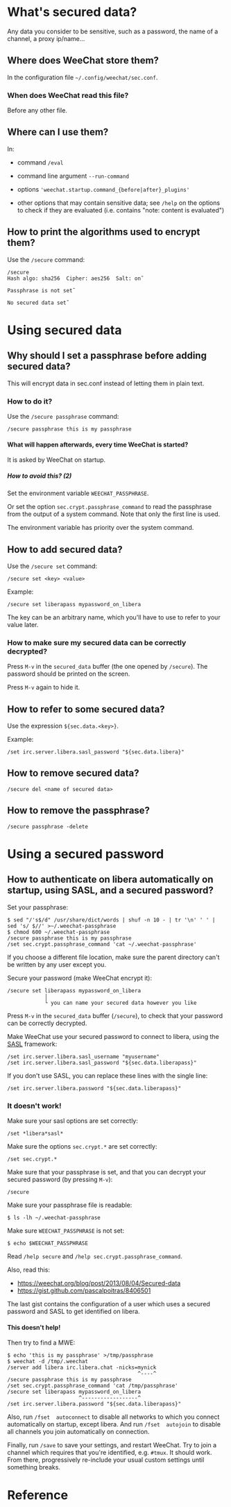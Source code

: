 # What's secured data?

Any  data you  consider to  be sensitive,  such  as a  password, the  name of  a
channel, a proxy ip/name...

## Where does WeeChat store them?

In the configuration file `~/.config/weechat/sec.conf`.

### When does WeeChat read this file?

Before any other file.

##
## Where can I use them?

In:

   - command `/eval`

   - command line argument `--run-command`

   - options `'weechat.startup.command_{before|after}_plugins'`

   - other options that may contain sensitive data;
     see `/help` on the options to check if they are evaluated (i.e. contains "note: content is evaluated")

## How to print the algorithms used to encrypt them?

Use the `/secure` command:

    /secure
    Hash algo: sha256  Cipher: aes256  Salt: on˜

    Passphrase is not set˜

    No secured data set˜

##
# Using secured data
## Why should I set a passphrase before adding secured data?

This will encrypt data in sec.conf instead of letting them in plain text.

### How to do it?

Use the `/secure passphrase` command:

    /secure passphrase this is my passphrase

#### What will happen afterwards, every time WeeChat is started?

It is asked by WeeChat on startup.

##### How to avoid this?  (2)

Set the environment variable `WEECHAT_PASSPHRASE`.

Or set the option `sec.crypt.passphrase_command` to read the passphrase from the
output of a system command.  Note that only the first line is used.

The environment variable has priority over the system command.

###
## How to add secured data?

Use the `/secure set` command:

    /secure set <key> <value>

Example:

    /secure set liberapass mypassword_on_libera

The key  can be an  arbitrary name, which  you'll have to  use to refer  to your
value later.

### How to make sure my secured data can be correctly decrypted?

Press `M-v` in the `secured_data` buffer (the one opened by `/secure`).
The password should be printed on the screen.

Press `M-v` again to hide it.

###
## How to refer to some secured data?

Use the expression `${sec.data.<key>}`.

Example:

    /set irc.server.libera.sasl_password "${sec.data.libera}"

##
## How to remove secured data?

    /secure del <name of secured data>

## How to remove the passphrase?

    /secure passphrase -delete

###
# Using a secured password
## How to authenticate on libera automatically on startup, using SASL, and a secured password?

Set your passphrase:

    $ sed "/'s$/d" /usr/share/dict/words | shuf -n 10 - | tr '\n' ' ' | sed 's/ $//' >~/.weechat-passphrase
    $ chmod 600 ~/.weechat-passphrase
    /secure passphrase this is my passphrase
    /set sec.crypt.passphrase_command 'cat ~/.weechat-passphrase'

If you choose a different file location, make sure the parent directory can't be
written by any user except you.

Secure your password (make WeeChat encrypt it):

    /secure set liberapass mypassword_on_libera
                │
                └ you can name your secured data however you like

Press  `M-v`  in the  `secured_data`  buffer  (`/secure`),  to check  that  your
password can be correctly decrypted.

Make WeeChat use your secured password to connect to libera, using the [SASL][1] framework:

    /set irc.server.libera.sasl_username "myusername"
    /set irc.server.libera.sasl_password "${sec.data.liberapass}"

If you don't use SASL, you can replace these lines with the single line:

    /set irc.server.libera.password "${sec.data.liberapass}"

### It doesn't work!

Make sure your sasl options are set correctly:

    /set *libera*sasl*

Make sure the options `sec.crypt.*` are set correctly:

    /set sec.crypt.*

Make sure  that your passphrase  is set, and that  you can decrypt  your secured
password (by pressing `M-v`):

    /secure

Make sure your passphrase file is readable:

    $ ls -lh ~/.weechat-passphrase

Make sure `WEECHAT_PASSPHRASE` is not set:

    $ echo $WEECHAT_PASSPHRASE

Read `/help secure` and `/help sec.crypt.passphrase_command`.

Also, read this:

   - <https://weechat.org/blog/post/2013/08/04/Secured-data>
   - <https://gist.github.com/pascalpoitras/8406501>

The last gist contains the configuration of a user which uses a secured password
and SASL to get identified on libera.

#### This doesn't help!

Then try to find a MWE:

    $ echo 'this is my passphrase' >/tmp/passphrase
    $ weechat -d /tmp/.weechat
    /server add libera irc.libera.chat -nicks=mynick
                                              ^----^
    /secure passphrase this is my passphrase
    /set sec.crypt.passphrase_command 'cat /tmp/passphrase'
    /secure set liberapass mypassword_on_libera
                           ^------------------^
    /set irc.server.libera.password "${sec.data.liberapass}"

Also,  run `/fset  autoconnect` to  disable all  networks to  which you  connect
automatically on startup, except libera.
And  run `/fset  autojoin` to  disable all  channels you  join automatically  on
connection.

Finally, run `/save` to save your settings, and restart WeeChat.
Try to join a channel which requires that you're identified, e.g. `#tmux`.
It should work.
From there, progressively re-include your  usual custom settings until something
breaks.

##
# Reference

[1]: https://en.wikipedia.org/wiki/Simple_Authentication_and_Security_Layer

